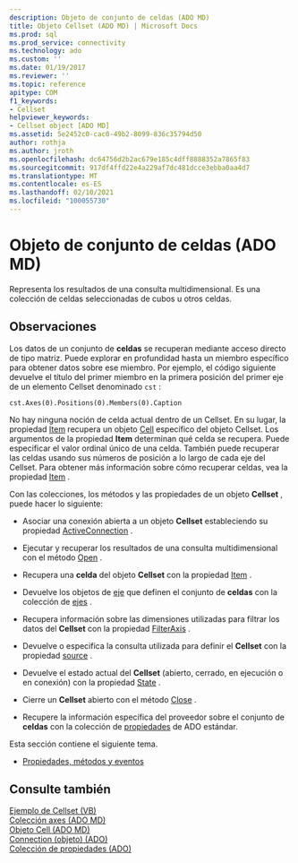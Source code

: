 ```yaml
---
description: Objeto de conjunto de celdas (ADO MD)
title: Objeto Cellset (ADO MD) | Microsoft Docs
ms.prod: sql
ms.prod_service: connectivity
ms.technology: ado
ms.custom: ''
ms.date: 01/19/2017
ms.reviewer: ''
ms.topic: reference
apitype: COM
f1_keywords:
- Cellset
helpviewer_keywords:
- Cellset object [ADO MD]
ms.assetid: 5e2452c0-cac0-49b2-8099-836c35794d50
author: rothja
ms.author: jroth
ms.openlocfilehash: dc64756d2b2ac679e185c4dff8888352a7865f83
ms.sourcegitcommit: 917df4ffd22e4a229af7dc481dcce3ebba0aa4d7
ms.translationtype: MT
ms.contentlocale: es-ES
ms.lasthandoff: 02/10/2021
ms.locfileid: "100055730"
---
```

# <a name="cellset-object-ado-md"></a>Objeto de conjunto de celdas (ADO MD)
Representa los resultados de una consulta multidimensional. Es una colección de celdas seleccionadas de cubos u otros celdas.  
  
## <a name="remarks"></a>Observaciones  
 Los datos de un conjunto de **celdas** se recuperan mediante acceso directo de tipo matriz. Puede explorar en profundidad hasta un miembro específico para obtener datos sobre ese miembro. Por ejemplo, el código siguiente devuelve el título del primer miembro en la primera posición del primer eje de un elemento Cellset denominado `cst` :  
  
```  
cst.Axes(0).Positions(0).Members(0).Caption  
```  
  
 No hay ninguna noción de celda actual dentro de un Cellset. En su lugar, la propiedad [Item](./item-property-ado-md-cellset.md) recupera un objeto [Cell](./cell-object-ado-md.md) específico del objeto Cellset. Los argumentos de la propiedad **Item** determinan qué celda se recupera. Puede especificar el valor ordinal único de una celda. También puede recuperar las celdas usando sus números de posición a lo largo de cada eje del Cellset. Para obtener más información sobre cómo recuperar celdas, vea la propiedad [Item](./item-property-ado-md-cellset.md) .  
  
 Con las colecciones, los métodos y las propiedades de un objeto **Cellset** , puede hacer lo siguiente:  
  
-   Asociar una conexión abierta a un objeto **Cellset** estableciendo su propiedad [ActiveConnection](./activeconnection-property-ado-md.md) .  
  
-   Ejecutar y recuperar los resultados de una consulta multidimensional con el método [Open](./open-method-ado-md.md) .  
  
-   Recupera una **celda** del objeto **Cellset** con la propiedad [Item](./item-property-ado-md-cellset.md) .  
  
-   Devuelve los objetos de [eje](./axis-object-ado-md.md) que definen el conjunto de **celdas** con la colección de [ejes](./axes-collection-ado-md.md) .  
  
-   Recupera información sobre las dimensiones utilizadas para filtrar los datos del **Cellset** con la propiedad [FilterAxis](./filteraxis-property-ado-md.md) .  
  
-   Devuelve o especifica la consulta utilizada para definir el **Cellset** con la propiedad [source](./source-property-ado-md.md) .  
  
-   Devuelve el estado actual del **Cellset** (abierto, cerrado, en ejecución o en conexión) con la propiedad [State](./state-property-ado-md.md) .  
  
-   Cierre un **Cellset** abierto con el método [Close](./close-method-ado-md.md) .  
  
-   Recupere la información específica del proveedor sobre el conjunto de **celdas** con la colección de [propiedades](../ado-api/properties-collection-ado.md) de ADO estándar.  
  
 Esta sección contiene el siguiente tema.  
  
-   [Propiedades, métodos y eventos](./cellset-object-properties-methods-and-events.md)  
  
## <a name="see-also"></a>Consulte también  
 [Ejemplo de Cellset (VB)](./cellset-example-vb.md)   
 [Colección axes (ADO MD)](./axes-collection-ado-md.md)   
 [Objeto Cell (ADO MD)](./cell-object-ado-md.md)   
 [Connection (objeto) (ADO)](../ado-api/connection-object-ado.md)   
 [Colección de propiedades (ADO)](../ado-api/properties-collection-ado.md)